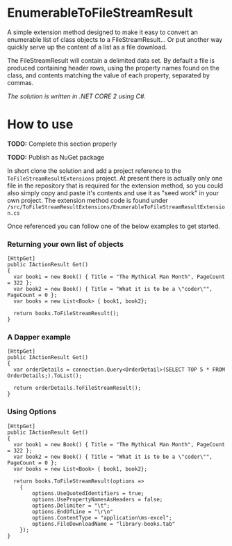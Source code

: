# EnumerableToFileStreamResult
A simple extension method designed to make it easy to convert an enumerable list of class objects to a FileStreamResult...  Or put another way quickly serve up the content of a list as a file download.

The FileStreamResult will contain a delimited data set.  By default a file is produced containing header rows, using the property names found on the class, and contents matching the value of each property, separated by commas.

*The solution is written in .NET CORE 2 using C#.*

# How to use
**TODO:** Complete this section properly

**TODO:** Publish as NuGet package

In short clone the solution and add a project reference to the `ToFileStreamResultExtensions` project.
At present there is actually only one file in the repository that is required for the extension method, so you could also simply copy and paste it's contents and use it as "seed work" in your own project.  The extension method code is found under `/src/ToFileStreamResultExtensions/EnumerableToFileStreamResultExtension.cs`

Once referenced you can follow one of the below examples to get started.

### Returning your own list of objects
```
[HttpGet]
public IActionResult Get()
{
  var book1 = new Book() { Title = "The Mythical Man Month", PageCount = 322 };
  var book2 = new Book() { Title = "What it is to be a \"coder\"", PageCount = 0 };
  var books = new List<Book> { book1, book2};

  return books.ToFileStreamResult();
}
```

### A Dapper example
```
[HttpGet]
public IActionResult Get()
{
  var orderDetails = connection.Query<OrderDetail>(SELECT TOP 5 * FROM OrderDetails;).ToList();

  return orderDetails.ToFileStreamResult();
}
```

### Using Options
```
[HttpGet]
public IActionResult Get()
{
  var book1 = new Book() { Title = "The Mythical Man Month", PageCount = 322 };
  var book2 = new Book() { Title = "What it is to be a \"coder\"", PageCount = 0 };
  var books = new List<Book> { book1, book2};

  return books.ToFileStreamResult(options =>
    {
        options.UseQuotedIdentifiers = true;
        options.UsePropertyNamesAsHeaders = false;
        options.Delimiter = "\t";
        options.EndOfLine = "\r\n"
        options.ContentType = "application\ms-excel";
        options.FileDownloadName = "library-books.tab"
    });
}
```
